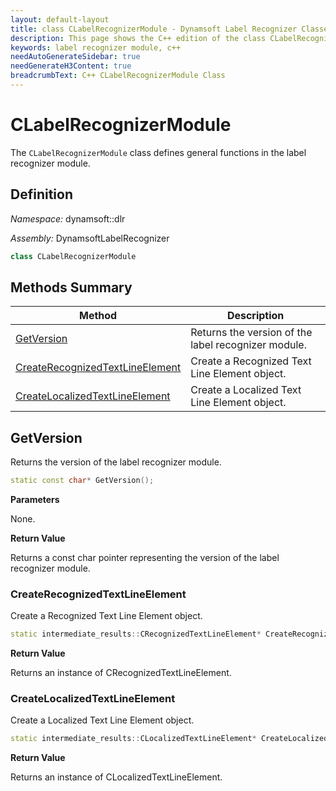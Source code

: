 ```yaml
---
layout: default-layout
title: class CLabelRecognizerModule - Dynamsoft Label Recognizer Classes
description: This page shows the C++ edition of the class CLabelRecognizerModule in Label Recognizer Module.
keywords: label recognizer module, c++
needAutoGenerateSidebar: true
needGenerateH3Content: true
breadcrumbText: C++ CLabelRecognizerModule Class
---
```


# CLabelRecognizerModule

The `CLabelRecognizerModule` class defines general functions in the label recognizer module.

## Definition

*Namespace:* dynamsoft::dlr

*Assembly:* DynamsoftLabelRecognizer

```cpp
class CLabelRecognizerModule 
```

## Methods Summary

| Method                                                    | Description                                        |
| --------------------------------------------------------- | -------------------------------------------------- |
| [GetVersion](#getversion)                                     | Returns the version of the label recognizer module. |
| [CreateRecognizedTextLineElement](#createrecognizedtextlineelement) | Create a Recognized Text Line Element object.          |
| [CreateLocalizedTextLineElement](#createlocalizedtextlineelement) | Create a Localized Text Line Element object.          |

## GetVersion

Returns the version of the label recognizer module.

```cpp
static const char* GetVersion();
```

**Parameters**

None.

**Return Value**

Returns a const char pointer representing the version of the label recognizer module.

### CreateRecognizedTextLineElement

Create a Recognized Text Line Element object.

```cpp
static intermediate_results::CRecognizedTextLineElement* CreateRecognizedTextLineElement();
```

**Return Value**

Returns an instance of CRecognizedTextLineElement.

### CreateLocalizedTextLineElement

Create a Localized Text Line Element object.

```cpp
static intermediate_results::CLocalizedTextLineElement* CreateLocalizedTextLineElement();
```

**Return Value**

Returns an instance of CLocalizedTextLineElement.
